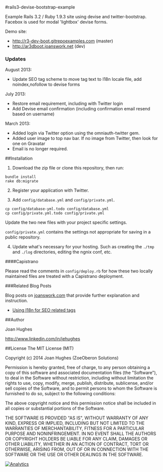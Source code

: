 #rails3-devise-bootstrap-example

Example Rails 3.2 / Ruby 1.9.3 site using devise and twitter-bootstrap. Facebox is used for modal 'lightbox' devise forms.

Demo site: 
- <http://r3-dev-boot.gitrepoexamples.com> (master)
- <http://ar3dboot.joanswork.net> (dev)


### Updates

August 2013:

- Update SEO tag scheme to move tag text to I18n locale file, add noindex,nofollow to devise forms

July 2013:

- Restore email requirement, including with Twitter login
- Add Devise email confirmation (including confirmation email resend based on username)

March 2013:

- Added login via Twitter option using the omniauth-twitter gem.
- Added user image to top nav bar. If no image from Twitter, then look for one on Gravatar
- Email is no longer required.


##Installation

1. Download the zip file or clone this repository, then run:

  ```
  bundle install
  rake db:migrate
  ```

2. Register your application with Twitter. 

3. Add `config/database.yml` and `config/private.yml`.

  ```
  cp config/database-yml.todo config/database.yml
  cp config/private.yml.todo config/private.yml
  ```
  
  Update the two new files with your project specific settings.

  `config/private.yml` contains the settings not appropriate for saving in a public repository.

4. Update what's necessary for your hosting. Such as creating the `./tmp` and `./log` directories, editing the ngnix conf, etc.

####Capistrano

Please read the comments in `config/deploy.rb` for how these two locally maintained files are treated with a Capistrano deployment.

###Related Blog Posts

Blog posts on [joanswork.com](http://joanswork.com) that provide further explanation and instruction.

- [Using I18n for SEO related tags](http://joanswork.com/rails-seo-and-i18n-the-basics/)

##Author

Joan Hughes

<http://www.linkedin.com/in/jehughes>

##License
The MIT License (MIT)

Copyright (c) 2014 Joan Hughes (ZoeOberon Solutions)

Permission is hereby granted, free of charge, to any person obtaining a copy of this software and associated documentation files (the "Software"), to deal in the Software without restriction, including without limitation the rights to use, copy, modify, merge, publish, distribute, sublicense, and/or sell copies of the Software, and to permit persons to whom the Software is furnished to do so, subject to the following conditions:

The above copyright notice and this permission notice shall be included in all copies or substantial portions of the Software.

THE SOFTWARE IS PROVIDED "AS IS", WITHOUT WARRANTY OF ANY KIND, EXPRESS OR IMPLIED, INCLUDING BUT NOT LIMITED TO THE WARRANTIES OF MERCHANTABILITY, FITNESS FOR A PARTICULAR PURPOSE AND NONINFRINGEMENT. IN NO EVENT SHALL THE AUTHORS OR COPYRIGHT HOLDERS BE LIABLE FOR ANY CLAIM, DAMAGES OR OTHER LIABILITY, WHETHER IN AN ACTION OF CONTRACT, TORT OR OTHERWISE, ARISING FROM, OUT OF OR IN CONNECTION WITH THE SOFTWARE OR THE USE OR OTHER DEALINGS IN THE SOFTWARE.

[![Analytics](https://ga-beacon.appspot.com/UA-46923629-1/rails3-devise-bootstrap-example/README)](https://github.com/igrigorik/ga-beacon)
